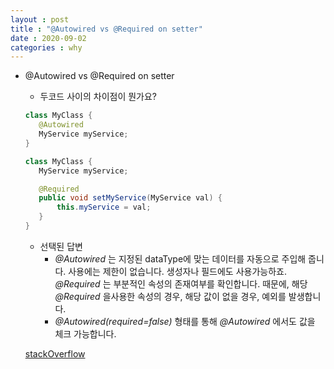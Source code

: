```yaml
---
layout : post
title : "@Autowired vs @Required on setter"
date : 2020-09-02
categories : why
---
```

+ @Autowired vs @Required on setter
	+ 두코드 사이의 차이점이 뭔가요?
	```java
	class MyClass {
	   @Autowired
	   MyService myService;
	}

	class MyClass {
	   MyService myService;

	   @Required
	   public void setMyService(MyService val) {
	       this.myService = val;
	   }
	}
	```
	
	+ 선택된 답변
		+ _@Autowired_ 는 지정된 dataType에 맞는 데이터를 자동으로 주입해 줍니다. 사용에는 제한이 없습니다. 생성자나 필드에도 사용가능하죠.
	_@Required_ 는 부분적인 속성의 존재여부를 확인합니다. 때문에, 해당 _@Required_ 을사용한 속성의 경우, 해당 값이 없을 경우, 예외를 발생합니다.
		+ _@Autowired(required=false)_ 형태를 통해 _@Autowired_ 에서도 값을 체크 가능합니다.

	[stackOverflow](https://stackoverflow.com/questions/18884670/autowired-vs-required-on-setter/18887438)
	
